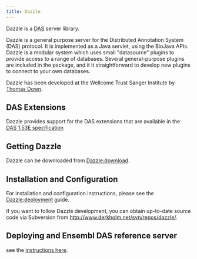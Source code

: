 ```yaml
---
title: Dazzle
---
```


Dazzle is a [DAS](http://www.biodas.org) server library.

Dazzle is a general purpose server for the Distributed Annotation System
(DAS) protocol. It is implemented as a Java servlet, using the BioJava
APIs. Dazzle is a modular system which uses small "datasource" plugins
to provide access to a range of databases. Several general-purpose
plugins are included in the package, and it it straightforward to
develop new plugins to connect to your own databases.

Dazzle has been developed at the Wellcome Trust Sanger Institute by
[Thomas Down](Thomas_Down "wikilink").

DAS Extensions
--------------

Dazzle provides support for the DAS extensions that are available in the
[DAS 1.53E specification](http://www.dasregistry.org/spec_1.53E.jsp)

Getting Dazzle
--------------

Dazzle can be downloaded from <Dazzle:download>.

Installation and Configuration
------------------------------

For installation and configuration instructions, please see the
<Dazzle:deployment> guide.

If you want to follow Dazzle development, you can obtain up-to-date
source code via Subversion from
[<http://www.derkholm.net/svn/repos/dazzle/>](http://www.derkholm.net/svn/repos/dazzle/).

Deploying and Ensembl DAS reference server
------------------------------------------

see the [instructions here](Dazzle:Ensembl "wikilink").
